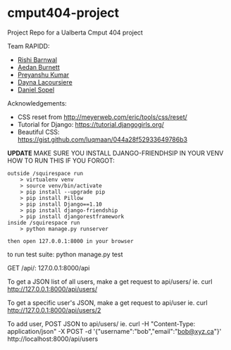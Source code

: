 # cmput404-project
Project Repo for a Ualberta Cmput 404 project

Team RAPIDD:
  - [Rishi Barnwal](https://github.com/ironcupcakes)
  - [Aedan Burnett](https://github.com/SuperSheep18)
  - [Preyanshu Kumar](https://github.com/preyansh)
  - [Dayna Lacoursiere](https://github.com/DaynaLacoursiere)
  - [Daniel Sopel](https://github.com/dsopel)


Acknowledgements:

  - CSS reset from http://meyerweb.com/eric/tools/css/reset/
  - Tutorial for Django: https://tutorial.djangogirls.org/
  - Beautiful CSS: https://gist.github.com/luqmaan/044a28f52933649786b3
  
**UPDATE** 
MAKE SURE YOU INSTALL DJANGO-FRIENDHSIP IN YOUR VENV
HOW TO RUN THIS IF YOU FORGOT:

    outside /squirespace run
        > virtualenv venv
        > source venv/bin/activate
        > pip install --upgrade pip
        > pip install Pillow
        > pip install Django==1.10
        > pip install django-friendship
        > pip install djangorestframework
    inside /squirespace run
        > python manage.py runserver
        
    then open 127.0.0.1:8000 in your browser

to run test suite:
	python manage.py test

GET /api/:
  127.0.0.1:8000/api

To get a JSON list of all users, make a get request to api/users/
ie. curl http://127.0.0.1:8000/api/users/

To get a specific user's JSON, make a get request to api/user
ie. curl http://127.0.0.1:8000/api/users/2

To add user, POST JSON to api/users/
ie. curl -H "Content-Type: application/json" -X POST -d '{"username":"bob","email":"bob@xyz.ca"}' http://localhost:8000/api/users